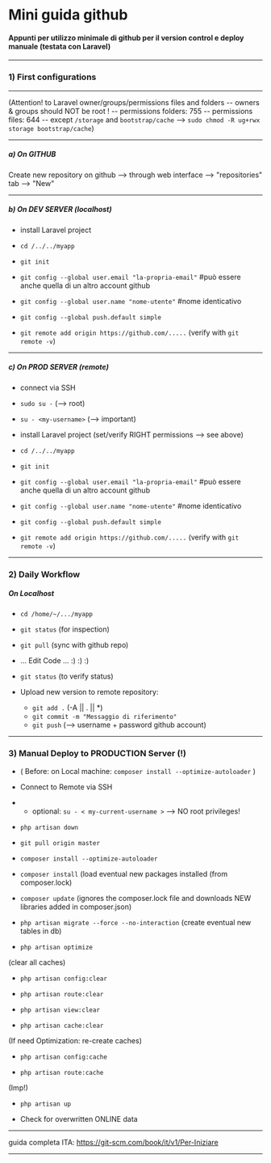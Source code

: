 
# Mini guida github
#### Appunti per utilizzo minimale di github per il version control e deploy manuale  (testata con Laravel)


---



### 1) First configurations

---

(Attention! to Laravel owner/groups/permissions files and folders -- owners & groups should NOT be root !  --  permissions folders: 755 -- permissions files: 644  -- except `/storage` and `bootstrap/cache` --> `sudo chmod -R ug+rwx storage bootstrap/cache`)

---


##### a) On GITHUB

Create new repository on github --> through web interface --> "repositories" tab --> "New"



---


##### b) On DEV SERVER (localhost)

- install Laravel project

- `cd /../../myapp`

- `git init`

- `git config --global user.email "la-propria-email"`  #può essere anche quella di un altro account github

- `git config --global user.name "nome-utente"` #nome identicativo

- `git config --global push.default simple`

- `git remote add origin https://github.com/.....` (verify with `git remote -v`)



---


##### c) On PROD SERVER (remote)

- connect via SSH

- `sudo su -` (--> root)

- `su - <my-username>` (--> important)

- install Laravel project (set/verify RIGHT permissions --> see above)

- `cd /../../myapp`

- `git init`

- `git config --global user.email "la-propria-email"`  #può essere anche quella di un altro account github

- `git config --global user.name "nome-utente"` #nome identicativo

- `git config --global push.default simple`

- `git remote add origin https://github.com/.....` (verify with `git remote -v`)



---



### 2) Daily Workflow

##### On Localhost

- `cd /home/~/.../myapp`

- `git status` (for inspection)

- `git pull` (sync with github repo)

- ... Edit Code ... :) :) :)

- `git status`  (to verify status)

- Upload new version to remote repository:

    - `git add .`   (-A || . || *)
    - `git commit -m "Messaggio di riferimento"`
    - `git push` (--> username + password github account)



----------------------------------------------



### 3) Manual Deploy to PRODUCTION Server (!)

- ( Before: on Local machine: `composer install --optimize-autoloader` )


- Connect to Remote via SSH

- + optional: `su - < my-current-username >` --> NO root privileges!

- `php artisan down`

- `git pull origin master`

- `composer install --optimize-autoloader`

- `composer install` (load eventual new packages installed (from composer.lock)

- `composer update` (ignores the composer.lock file and downloads NEW libraries added in composer.json)

- `php artisan migrate --force --no-interaction` (create eventual new tables in db)

- `php artisan optimize`

(clear all caches)

- `php artisan config:clear`

- `php artisan route:clear`

- `php artisan view:clear`

- `php artisan cache:clear`

(If need Optimization: re-create caches)

- `php artisan config:cache`

- `php artisan route:cache` 

(Imp!)

- `php artisan up`

- Check for overwritten ONLINE data


    
    
    
    


---------------------------------------------


guida completa ITA: https://git-scm.com/book/it/v1/Per-Iniziare 

***

